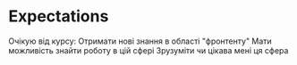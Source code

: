 # Expectations
Очікую від курсу:
Отримати нові  знання в області "фронтенту"
Мати можливість знайти роботу в цій сфері
Зрузуміти чи цікава мені ця сфера
